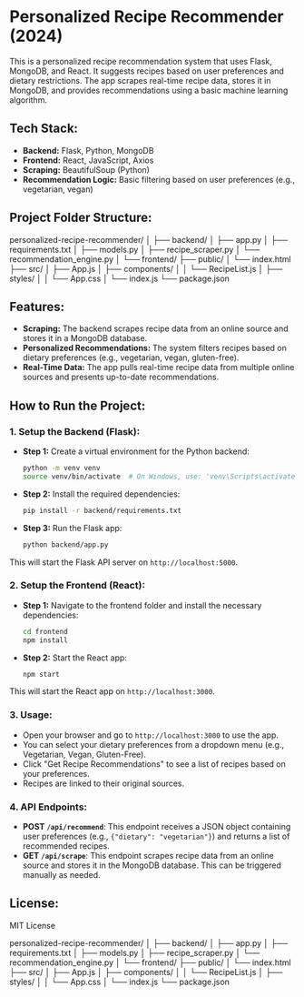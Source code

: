 # Personalized Recipe Recommender (2024)

This is a personalized recipe recommendation system that uses Flask, MongoDB, and React. It suggests recipes based on user preferences and dietary restrictions. The app scrapes real-time recipe data, stores it in MongoDB, and provides recommendations using a basic machine learning algorithm.

## Tech Stack:
- **Backend:** Flask, Python, MongoDB
- **Frontend:** React, JavaScript, Axios
- **Scraping:** BeautifulSoup (Python)
- **Recommendation Logic:** Basic filtering based on user preferences (e.g., vegetarian, vegan)

## Project Folder Structure:
personalized-recipe-recommender/ │ ├── backend/ │ ├── app.py │ ├── requirements.txt │ ├── models.py │ ├── recipe_scraper.py │ └── recommendation_engine.py │ └── frontend/ ├── public/ │ └── index.html ├── src/ │ ├── App.js │ ├── components/ │ │ └── RecipeList.js │ ├── styles/ │ │ └── App.css │ └── index.js └── package.json



## Features:
- **Scraping:** The backend scrapes recipe data from an online source and stores it in a MongoDB database.
- **Personalized Recommendations:** The system filters recipes based on dietary preferences (e.g., vegetarian, vegan, gluten-free).
- **Real-Time Data:** The app pulls real-time recipe data from multiple online sources and presents up-to-date recommendations.

## How to Run the Project:

### 1. Setup the Backend (Flask):
- **Step 1:** Create a virtual environment for the Python backend:
    ```bash
    python -m venv venv
    source venv/bin/activate  # On Windows, use: 'venv\Scripts\activate'
    ```

- **Step 2:** Install the required dependencies:
    ```bash
    pip install -r backend/requirements.txt
    ```

- **Step 3:** Run the Flask app:
    ```bash
    python backend/app.py
    ```

This will start the Flask API server on `http://localhost:5000`.

### 2. Setup the Frontend (React):
- **Step 1:** Navigate to the frontend folder and install the necessary dependencies:
    ```bash
    cd frontend
    npm install
    ```

- **Step 2:** Start the React app:
    ```bash
    npm start
    ```

This will start the React app on `http://localhost:3000`.

### 3. Usage:
- Open your browser and go to `http://localhost:3000` to use the app.
- You can select your dietary preferences from a dropdown menu (e.g., Vegetarian, Vegan, Gluten-Free).
- Click "Get Recipe Recommendations" to see a list of recipes based on your preferences.
- Recipes are linked to their original sources.

### 4. API Endpoints:
- **POST `/api/recommend`**: This endpoint receives a JSON object containing user preferences (e.g., `{"dietary": "vegetarian"}`) and returns a list of recommended recipes.
- **GET `/api/scrape`**: This endpoint scrapes recipe data from an online source and stores it in the MongoDB database. This can be triggered manually as needed.

## License:
MIT License

personalized-recipe-recommender/
│
├── backend/
│   ├── app.py
│   ├── requirements.txt
│   ├── models.py
│   ├── recipe_scraper.py
│   └── recommendation_engine.py
│
└── frontend/
    ├── public/
    │   └── index.html
    ├── src/
    │   ├── App.js
    │   ├── components/
    │   │   └── RecipeList.js
    │   ├── styles/
    │   │   └── App.css
    │   └── index.js
    └── package.json




